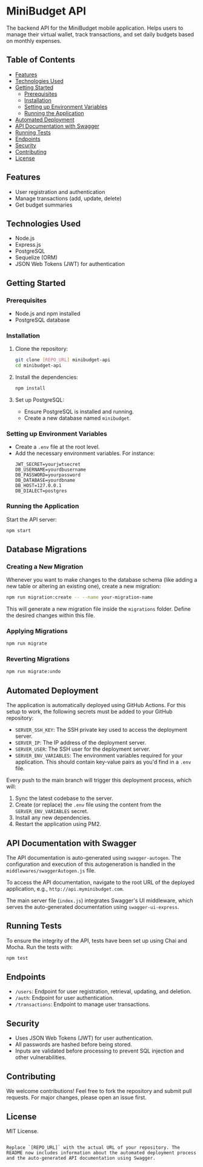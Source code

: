 # MiniBudget API

The backend API for the MiniBudget mobile application. Helps users to manage their virtual wallet, track transactions, and set daily budgets based on monthly expenses.

## Table of Contents
- [Features](#features)
- [Technologies Used](#technologies-used)
- [Getting Started](#getting-started)
  - [Prerequisites](#prerequisites)
  - [Installation](#installation)
  - [Setting up Environment Variables](#setting-up-environment-variables)
  - [Running the Application](#running-the-application)
- [Automated Deployment](#automated-deployment)
- [API Documentation with Swagger](#api-documentation-with-swagger)
- [Running Tests](#running-tests)
- [Endpoints](#endpoints)
- [Security](#security)
- [Contributing](#contributing)
- [License](#license)

## Features
- User registration and authentication
- Manage transactions (add, update, delete)
- Get budget summaries

## Technologies Used
- Node.js
- Express.js
- PostgreSQL
- Sequelize (ORM)
- JSON Web Tokens (JWT) for authentication

## Getting Started

### Prerequisites
- Node.js and npm installed
- PostgreSQL database

### Installation
1. Clone the repository:
    ```bash
    git clone [REPO_URL] minibudget-api
    cd minibudget-api
    ```

2. Install the dependencies:
    ```bash
    npm install
    ```

3. Set up PostgreSQL:
    - Ensure PostgreSQL is installed and running.
    - Create a new database named `minibudget`.

### Setting up Environment Variables
- Create a `.env` file at the root level.
- Add the necessary environment variables. For instance:
    ```
    JWT_SECRET=yourjwtsecret
    DB_USERNAME=yourdbusername
    DB_PASSWORD=yourpassword
    DB_DATABASE=yourdbname
    DB_HOST=127.0.0.1
    DB_DIALECT=postgres
    ```

### Running the Application
Start the API server:
```bash
npm start
```

## Database Migrations

### Creating a New Migration

Whenever you want to make changes to the database schema (like adding a new table or altering an existing one), create a new migration:

```bash
npm run migration:create -- --name your-migration-name
```

This will generate a new migration file inside the `migrations` folder. Define the desired changes within this file.

### Applying Migrations

```bash
npm run migrate
```

### Reverting Migrations

```bash
npm run migrate:undo
```


## Automated Deployment

The application is automatically deployed using GitHub Actions. For this setup to work, the following secrets must be added to your GitHub repository:

- `SERVER_SSH_KEY`: The SSH private key used to access the deployment server.
- `SERVER_IP`: The IP address of the deployment server.
- `SERVER_USER`: The SSH user for the deployment server.
- `SERVER_ENV_VARIABLES`: The environment variables required for your application. This should contain key-value pairs as you'd find in a `.env` file. 

Every push to the main branch will trigger this deployment process, which will:

1. Sync the latest codebase to the server.
2. Create (or replace) the `.env` file using the content from the `SERVER_ENV_VARIABLES` secret.
3. Install any new dependencies.
4. Restart the application using PM2.

## API Documentation with Swagger

The API documentation is auto-generated using `swagger-autogen`. The configuration and execution of this autogeneration is handled in the `middlewares/swaggerAutogen.js` file.

To access the API documentation, navigate to the root URL of the deployed application, e.g., `http://api.myminibudget.com`.

The main server file (`index.js`) integrates Swagger's UI middleware, which serves the auto-generated documentation using `swagger-ui-express`.

## Running Tests
To ensure the integrity of the API, tests have been set up using Chai and Mocha. Run the tests with:
```bash
npm test
```

## Endpoints
- `/users`: Endpoint for user registration, retrieval, updating, and deletion.
- `/auth`: Endpoint for user authentication.
- `/transactions`: Endpoint to manage user transactions.

## Security
- Uses JSON Web Tokens (JWT) for user authentication.
- All passwords are hashed before being stored.
- Inputs are validated before processing to prevent SQL injection and other vulnerabilities.

## Contributing
We welcome contributions! Feel free to fork the repository and submit pull requests. For major changes, please open an issue first.

## License
MIT License.
```

Replace `[REPO_URL]` with the actual URL of your repository. The README now includes information about the automated deployment process and the auto-generated API documentation using Swagger.